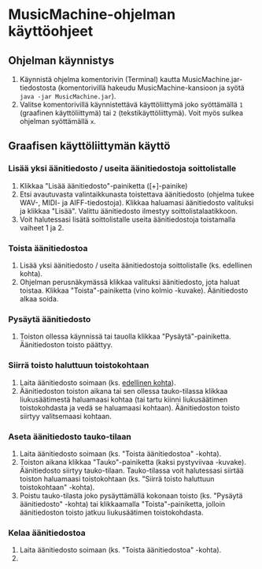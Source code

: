 # MusicMachine-ohjelman käyttöohjeet 

## Ohjelman käynnistys
1. Käynnistä ohjelma komentorivin (Terminal) kautta MusicMachine.jar-tiedostosta (komentorivillä hakeudu MusicMachine-kansioon ja syötä ```java -jar MusicMachine.jar```).
2. Valitse komentorivillä käynnistettävä käyttöliittymä joko syöttämällä ```1``` (graafinen käyttöliittymä) tai ```2``` (tekstikäyttöliittymä). Voit myös sulkea ohjelman syöttämällä ```x```.

## Graafisen käyttöliittymän käyttö

### Lisää yksi äänitiedosto / useita äänitiedostoja soittolistalle
1. Klikkaa "Lisää äänitiedosto"-painiketta ([+]-painike)
2. Etsi avautuvasta valintaikkunasta toistettava äänitiedosto (ohjelma tukee WAV-, MIDI- ja AIFF-tiedostoja). Klikkaa haluamasi äänitiedosto valituksi ja klikkaa "Lisää". Valittu äänitiedosto ilmestyy soittolistalaatikkoon.
3. Voit halutessasi lisätä soittolistalle useita äänitiedostoja toistamalla vaiheet 1 ja 2.

### Toista äänitiedostoa
1. Lisää yksi äänitiedosto / useita äänitiedostoja soittolistalle (ks. edellinen kohta).
2. Ohjelman perusnäkymässä klikkaa valituksi äänitiedosto, jota haluat toistaa. Klikkaa "Toista"-painiketta (vino kolmio -kuvake). Äänitiedosto alkaa soida.

### Pysäytä äänitiedosto
1. Toiston ollessa käynnissä tai tauolla klikkaa "Pysäytä"-painiketta. Äänitiedoston toisto päättyy.

### Siirrä toisto haluttuun toistokohtaan
1. Laita äänitiedosto soimaan (ks. [edellinen kohta](#pysäytä-äänitiedosto)).
2. Äänitiedoston toiston aikana tai sen ollessa tauko-tilassa klikkaa liukusäätimestä haluamaasi kohtaa (tai tartu kiinni liukusäätimen toistokohdasta ja vedä se haluamaasi kohtaan). Äänitiedoston toisto siirtyy valitsemaasi kohtaan.

### Aseta äänitiedosto tauko-tilaan
1. Laita äänitiedosto soimaan (ks. "Toista äänitiedostoa" -kohta).
2. Toiston aikana klikkaa "Tauko"-painiketta (kaksi pystyviivaa -kuvake). Äänitiedosto siirtyy tauko-tilaan. Tauko-tilassa voit halutessasi siirtää toiston haluamaasi toistokohtaan (ks. "Siirrä toisto haluttuun toistokohtaan" -kohta).
3. Poistu tauko-tilasta joko pysäyttämällä kokonaan toisto (ks. "Pysäytä äänitiedosto" -kohta) tai klikkaamalla "Toista"-painiketta, jolloin äänitiedoston toisto jatkuu liukusäätimen toistokohdasta.

### Kelaa äänitiedostoa
1. Laita äänitiedosto soimaan (ks. "Toista äänitiedostoa" -kohta).
2. 
